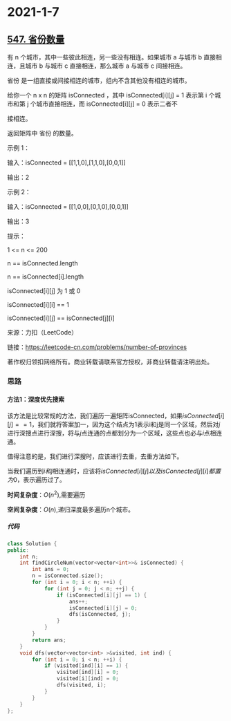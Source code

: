 # 2021-1-7

## [547. 省份数量](https://leetcode-cn.com/problems/number-of-provinces/)

有 n 个城市，其中一些彼此相连，另一些没有相连。如果城市 a 与城市 b 直接相连，且城市 b 与城市 c 直接相连，那么城市 a 与城市 c 间接相连。

省份 是一组直接或间接相连的城市，组内不含其他没有相连的城市。

给你一个 n x n 的矩阵 isConnected ，其中 isConnected[i][j] = 1 表示第 i 个城市和第 j 个城市直接相连，而 isConnected[i][j] = 0 表示二者不

接相连。

返回矩阵中 省份 的数量。

 

示例 1：

输入：isConnected = [[1,1,0],[1,1,0],[0,0,1]]

输出：2

示例 2：

输入：isConnected = [[1,0,0],[0,1,0],[0,0,1]]

输出：3

提示：

1 <= n <= 200

n == isConnected.length

n == isConnected[i].length

isConnected[i][j] 为 1 或 0

isConnected[i][i] == 1

isConnected[i][j] == isConnected[j][i]

来源：力扣（LeetCode）

链接：https://leetcode-cn.com/problems/number-of-provinces

著作权归领扣网络所有。商业转载请联系官方授权，非商业转载请注明出处。



### 思路

#### 方法1：深度优先搜索

该方法是比较常规的方法，我们遍历一遍矩阵isConnected，如果$isConnected[i][j]==1$，我们就将答案加一，因为这个结点为1表示i和j是同一个区域，然后对$j$进行深搜点进行深搜，将与$j$点连通的点都划分为一个区域，这些点也必与$i$点相连通。

值得注意的是，我们进行深搜时，应该进行去重，去重方法如下。

当我们遍历到$i和j$相连通时，应该将$isConnected[i][j]以及isConnected[j][i]都置为0$，表示遍历过了。



**时间复杂度**：$O(n^2)$,需要遍历

**空间复杂度**：$O(n)$,递归深度最多遍历n个城市。

##### 代码

```cpp
class Solution {
public:
    int n;
    int findCircleNum(vector<vector<int>>& isConnected) {
        int ans = 0;
        n = isConnected.size();
        for (int i = 0; i < n; ++i) {
            for (int j = 0; j < n; ++j) {
                if (isConnected[i][j] == 1) {
                    ans++;
                    isConnected[i][j] = 0;
                    dfs(isConnected, j);
                }
            }
        }
        return ans;
    }
    void dfs(vector<vector<int> >&visited, int ind) {
        for (int i = 0; i < n; ++i) {
            if (visited[ind][i] == 1) {
                visited[ind][i] = 0;
                visited[i][ind] = 0;
                dfs(visited, i);
            }
        }
    }
};
```